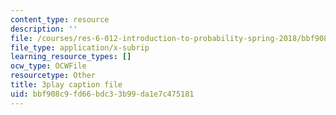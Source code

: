 ```yaml
---
content_type: resource
description: ''
file: /courses/res-6-012-introduction-to-probability-spring-2018/bbf908c9fd66bdc33b99da1e7c475181_AVVbUKstn8A.srt
file_type: application/x-subrip
learning_resource_types: []
ocw_type: OCWFile
resourcetype: Other
title: 3play caption file
uid: bbf908c9-fd66-bdc3-3b99-da1e7c475181
---
```


